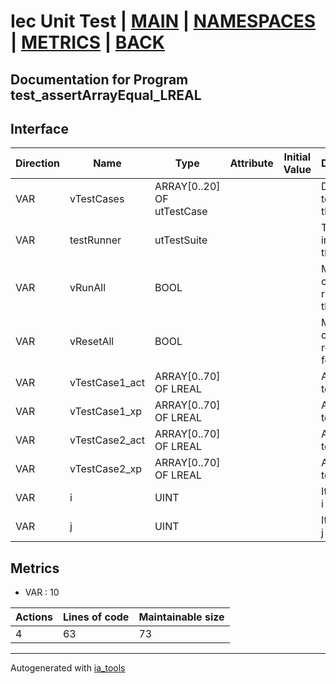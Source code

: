 # Iec Unit Test | [MAIN] | [NAMESPACES] | [METRICS] | [BACK]  

## Documentation for Program test_assertArrayEqual_LREAL  

## Interface  

| Direction | Name | Type | Attribute | Initial Value | Documentation |
| --------- | ---- | ---- | --------- | ------------- | ------------- |
| VAR | vTestCases | ARRAY[0..20] OF utTestCase |  |  | Definition of all test cases for this POU |  
| VAR | testRunner | utTestSuite |  |  | Test Suite fb instance to run the tests |  
| VAR | vRunAll | BOOL |  |  | Manual command to run all tests for this POU |  
| VAR | vResetAll | BOOL |  |  | Manual command to reset all tests for this POU |  
| VAR | vTestCase1_act | ARRAY[0..70] OF LREAL |  |  | Array data 1 of test case 1 |  
| VAR | vTestCase1_xp | ARRAY[0..70] OF LREAL |  |  | Array data 2 of test case 1 |  
| VAR | vTestCase2_act | ARRAY[0..70] OF LREAL |  |  | Array data 3 of test case 2 |  
| VAR | vTestCase2_xp | ARRAY[0..70] OF LREAL |  |  | Array data 4 of test case 2 |  
| VAR | i | UINT |  |  | Iterator variable i |  
| VAR | j | UINT |  |  | Iterator variable j |  


## Metrics  

- VAR : 10

| Actions | Lines of code | Maintainable size |
| ------- | ------------- | ----------------- |
| 4 | 63 | 73 |

---
Autogenerated with [ia_tools](https://github.com/tkucic/ia_tools)  

[MAIN]: ../../../../index.md
[NAMESPACES]: ../../nsList.md
[METRICS]: ../../../metrics.md
[BACK]: ../nsMain.md
